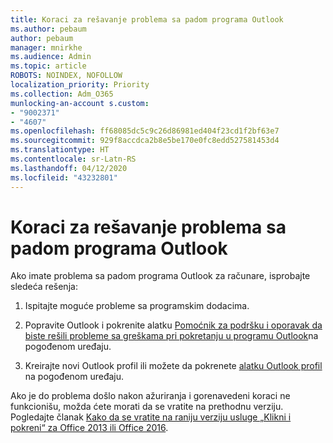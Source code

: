```yaml
---
title: Koraci za rešavanje problema sa padom programa Outlook
ms.author: pebaum
author: pebaum
manager: mnirkhe
ms.audience: Admin
ms.topic: article
ROBOTS: NOINDEX, NOFOLLOW
localization_priority: Priority
ms.collection: Adm_O365
munlocking-an-account s.custom:
- "9002371"
- "4607"
ms.openlocfilehash: ff68085dc5c9c26d86981ed404f23cd1f2bf63e7
ms.sourcegitcommit: 929f8accdca2b8e5be170e0fc8edd527581453d4
ms.translationtype: HT
ms.contentlocale: sr-Latn-RS
ms.lasthandoff: 04/12/2020
ms.locfileid: "43232801"
---
```

# <a name="outlook-crash-troubleshooting-steps"></a>Koraci za rešavanje problema sa padom programa Outlook

Ako imate problema sa padom programa Outlook za računare, isprobajte sledeća rešenja:

1. Ispitajte moguće probleme sa programskim dodacima.

2. Popravite Outlook i pokrenite alatku [Pomoćnik za podršku i oporavak da biste rešili probleme sa greškama pri pokretanju u programu Outlook](https://aka.ms/SaRA-OutlookWontStart)na pogođenom uređaju.

3. Kreirajte novi Outlook profil ili možete da pokrenete [alatku Outlook profil](https://aka.ms/SaRA-OutlookSetupProfile) na pogođenom uređaju.

Ako je do problema došlo nakon ažuriranja i gorenavedeni koraci ne funkcionišu, možda ćete morati da se vratite na prethodnu verziju. Pogledajte članak [Kako da se vratite na raniju verziju usluge „Klikni i pokreni“ za Office 2013 ili Office 2016](https://support.microsoft.com/help/2770432).
